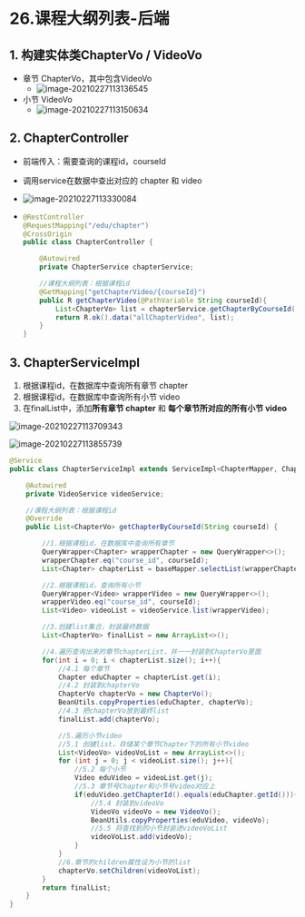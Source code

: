 # 26.课程大纲列表-后端

## 1. 构建实体类ChapterVo / VideoVo

* 章节 ChapterVo，其中包含VideoVo
  * ![image-20210227113136545](https://raw.githubusercontent.com/TWDH/Leetcode-From-Zero/pictures/img/image-20210227113136545.png)
* 小节 VideoVo
  * ![image-20210227113150634](https://raw.githubusercontent.com/TWDH/Leetcode-From-Zero/pictures/img/image-20210227113150634.png)

## 2. ChapterController 

* 前端传入：需要查询的课程id，courseId

* 调用service在数据中查出对应的 chapter 和 video

* ![image-20210227113330084](https://raw.githubusercontent.com/TWDH/Leetcode-From-Zero/pictures/img/image-20210227113330084.png)

* ```java
  @RestController
  @RequestMapping("/edu/chapter")
  @CrossOrigin
  public class ChapterController {
  
      @Autowired
      private ChapterService chapterService;
  
      //课程大纲列表：根据课程id
      @GetMapping("getChapterVideo/{courseId}")
      public R getChapterVideo(@PathVariable String courseId){
          List<ChapterVo> list = chapterService.getChapterByCourseId(courseId);
          return R.ok().data("allChapterVideo", list);
      }
  }
  ```

## 3. ChapterServiceImpl

1. 根据课程id，在数据库中查询所有章节 chapter
2. 根据课程id，在数据库中查询所有小节 video
3. 在finalList中，添加**所有章节 chapter** 和 **每个章节所对应的所有小节 video**

![image-20210227113709343](https://raw.githubusercontent.com/TWDH/Leetcode-From-Zero/pictures/img/image-20210227113709343.png)

![image-20210227113855739](https://raw.githubusercontent.com/TWDH/Leetcode-From-Zero/pictures/img/image-20210227113855739.png)

```java
@Service
public class ChapterServiceImpl extends ServiceImpl<ChapterMapper, Chapter> implements ChapterService {

    @Autowired
    private VideoService videoService;

    //课程大纲列表：根据课程id
    @Override
    public List<ChapterVo> getChapterByCourseId(String courseId) {

        //1.根据课程id，在数据库中查询所有章节
        QueryWrapper<Chapter> wrapperChapter = new QueryWrapper<>();
        wrapperChapter.eq("course_id", courseId);
        List<Chapter> chapterList = baseMapper.selectList(wrapperChapter);

        //2.根据课程id，查询所有小节
        QueryWrapper<Video> wrapperVideo = new QueryWrapper<>();
        wrapperVideo.eq("course_id", courseId);
        List<Video> videoList = videoService.list(wrapperVideo);

        //3.创建list集合，封装最终数据
        List<ChapterVo> finalList = new ArrayList<>();

        //4.遍历查询出来的章节chapterList，并一一封装到ChapterVo里面
        for(int i = 0; i < chapterList.size(); i++){
            //4.1 每个章节
            Chapter eduChapter = chapterList.get(i);
            //4.2 封装到chapterVo
            ChapterVo chapterVo = new ChapterVo();
            BeanUtils.copyProperties(eduChapter, chapterVo);
            //4.3 把chapterVo放到最终list
            finalList.add(chapterVo);

            //5.遍历小节video
            //5.1 创建list，存储某个章节Chapter下的所有小节video
            List<VideoVo> videoVoList = new ArrayList<>();
            for (int j = 0; j < videoList.size(); j++){
                //5.2 每个小节
                Video eduVideo = videoList.get(j);
                //5.3 章节号Chapter和小节号video对应上
                if(eduVideo.getChapterId().equals(eduChapter.getId())){
                    //5.4 封装到videoVo
                    VideoVo videoVo = new VideoVo();
                    BeanUtils.copyProperties(eduVideo, videoVo);
                    //5.5 将查找到的小节封装进videoVoList
                    videoVoList.add(videoVo);
                }
            }
            //6.章节的children属性设为小节的list
            chapterVo.setChildren(videoVoList);
        }
        return finalList;
    }
}
```













